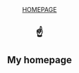 <div align="center">
    <a href="https://realliyifei.github.io">HOMEPAGE</a>
    <h2>☝</h2>
    <h2>My homepage</h2>
</div>
